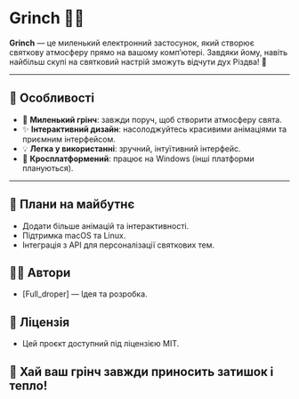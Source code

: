 # Grinch 🎄🎁

**Grinch** — це миленький електронний застосунок, який створює святкову атмосферу прямо на вашому комп’ютері. Завдяки йому, навіть найбільш скупі на святковий настрій зможуть відчути дух Різдва! 🌟

---

## 🎉 Особливості
- 🐲 **Миленький грінч**: завжди поруч, щоб створити атмосферу свята.
- ✨ **Інтерактивний дизайн**: насолоджуйтесь красивими анімаціями та приємним інтерфейсом.
- 💡 **Легка у використанні**: зручний, інтуїтивний інтерфейс.
- 🔧 **Кросплатформений**: працює на Windows (інші платформи плануються).

---

## 💚 Плани на майбутнє

- Додати більше анімацій та інтерактивності.
- Підтримка macOS та Linux.
- Інтеграція з API для персоналізації святкових тем.

## 👨‍💻 Автори

- [Full_droper] — Ідея та розробка.

## 🌟 Ліцензія

- Цей проєкт доступний під ліцензією MIT.

## 🎅 Хай ваш грінч завжди приносить затишок і тепло!
